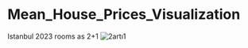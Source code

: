 # Mean_House_Prices_Visualization
 Istanbul 2023 
 rooms as 2+1
![2artı1](https://github.com/VelatDicleli/Mean_House_Prices_Visualization/assets/121879300/50387475-8f2c-46d5-a436-b98121fab473)
